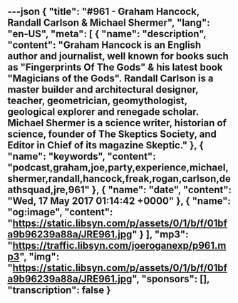---json
{
  "title": "#961 - Graham Hancock, Randall Carlson & Michael Shermer",
  "lang": "en-US",
  "meta": [
    {
      "name": "description",
      "content": "Graham Hancock is an English author and journalist, well known for books such as \"Fingerprints Of The Gods\" & his latest book \"Magicians of the Gods\". Randall Carlson is a master builder and architectural designer, teacher, geometrician, geomythologist, geological explorer and renegade scholar. Michael Shermer is a science writer, historian of science, founder of The Skeptics Society, and Editor in Chief of its magazine Skeptic."
    },
    {
      "name": "keywords",
      "content": "podcast,graham,joe,party,experience,michael,shermer,randall,hancock,freak,rogan,carlson,deathsquad,jre,961"
    },
    {
      "name": "date",
      "content": "Wed, 17 May 2017 01:14:42 +0000"
    },
    {
      "name": "og:image",
      "content": "https://static.libsyn.com/p/assets/0/1/b/f/01bfa9b96239a88a/JRE961.jpg"
    }
  ],
  "mp3": "https://traffic.libsyn.com/joeroganexp/p961.mp3",
  "img": "https://static.libsyn.com/p/assets/0/1/b/f/01bfa9b96239a88a/JRE961.jpg",
  "sponsors": [],
  "transcription": false
}
---
<episode-header />

<timemark seconds="0" />

<transcribe-call-to-action />

<episode-footer />